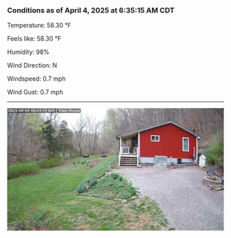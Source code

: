 ### Conditions as of April 4, 2025 at 6:35:15 AM CDT 

Temperature: 58.30 &deg;F

Feels like: 58.30 &deg;F

Humidity: 98%

Wind Direction: N

Windspeed: 0.7 mph

Wind Gust: 0.7 mph

---

<img src="./images/latest.jpeg"/>

